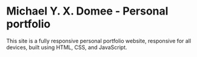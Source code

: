 # Michael Y. X. Domee - Personal portfolio

This site is a fully responsive personal portfolio website, responsive for all devices, built using HTML, CSS, and JavaScript.



